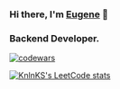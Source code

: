 ### Hi there, I'm <a href="https://t.me/kohmarik" target="_blank">Eugene</a>  👋

### Backend Developer.


[![codewars](https://www.codewars.com/users/kohmarik/badges/micro)](https://www.codewars.com/users/kohmarik) 


[![KnlnKS's LeetCode stats](https://leetcode-stats-six.vercel.app/api?username=kohmarik&theme=dark)](https://leetcode.com/kohmarik/)



<!--
**EugeneKrivoshein/EugeneKrivoshein** is a ✨ _special_ ✨ repository because its `README.md` (this file) appears on your GitHub profile.

Here are some ideas to get you started:

- 🔭 I’m currently working on ...
- 🌱 I’m currently learning ...
- 👯 I’m looking to collaborate on ...
- 🤔 I’m looking for help with ...
- 💬 Ask me about ...
- 📫 How to reach me: ...
- 😄 Pronouns: ...
- ⚡ Fun fact: ...
-->

